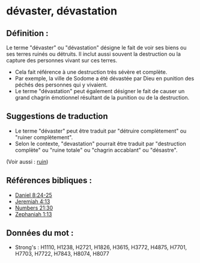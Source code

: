 # dévaster, dévastation

## Définition :

Le terme "dévaster" ou "dévastation" désigne le fait de voir ses biens ou ses terres ruinés ou détruits. Il inclut aussi souvent la destruction ou la capture des personnes vivant sur ces terres.

* Cela fait référence à une destruction très sévère et complète.
* Par exemple, la ville de Sodome a été dévastée par Dieu en punition des péchés des personnes qui y vivaient.
* Le terme "dévastation" peut également désigner le fait de causer un grand chagrin émotionnel résultant de la punition ou de la destruction.

## Suggestions de traduction

* Le terme "dévaster" peut être traduit par "détruire complètement" ou "ruiner complètement".
* Selon le contexte, "devastation" pourrait être traduit par "destruction complète" ou "ruine totale" ou "chagrin accablant" ou "désastre".

(Voir aussi : [ruin](../other/ruin.md))

## Références bibliques :

* [Daniel 8:24-25](rc://en/tn/help/dan/08/24)
* [Jeremiah 4:13](rc://en/tn/help/jer/04/13)
* [Numbers 21:30](rc://en/tn/help/num/21/30)
* [Zephaniah 1:13](rc://en/tn/help/zep/01/13)

## Données du mot :

* Strong's : H1110, H1238, H2721, H1826, H3615, H3772, H4875, H7701, H7703, H7722, H7843, H8074, H8077
